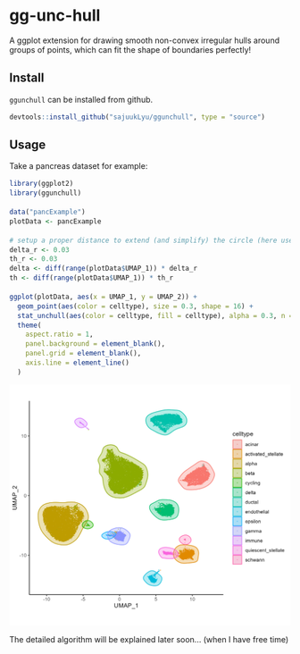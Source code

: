 # gg-unc-hull
A ggplot extension for drawing smooth non-convex irregular hulls around groups of points, which can fit the shape of boundaries perfectly!

## Install

`ggunchull` can be installed from github.

```R
devtools::install_github("sajuukLyu/ggunchull", type = "source")
```

## Usage

Take a pancreas dataset for example:

```R
library(ggplot2)
library(ggunchull)

data("pancExample")
plotData <- pancExample

# setup a proper distance to extend (and simplify) the circle (here use 3% of the range of x axis)
delta_r <- 0.03
th_r <- 0.03
delta <- diff(range(plotData$UMAP_1)) * delta_r
th <- diff(range(plotData$UMAP_1)) * th_r

ggplot(plotData, aes(x = UMAP_1, y = UMAP_2)) +
  geom_point(aes(color = celltype), size = 0.3, shape = 16) +
  stat_unchull(aes(color = celltype, fill = celltype), alpha = 0.3, n = 5, delta = delta, th = th) +
  theme(
    aspect.ratio = 1,
    panel.background = element_blank(),
    panel.grid = element_blank(),
    axis.line = element_line()
  )
```

![](plot/circleClusters.png)

The detailed algorithm will be explained later soon... (when I have free time)

